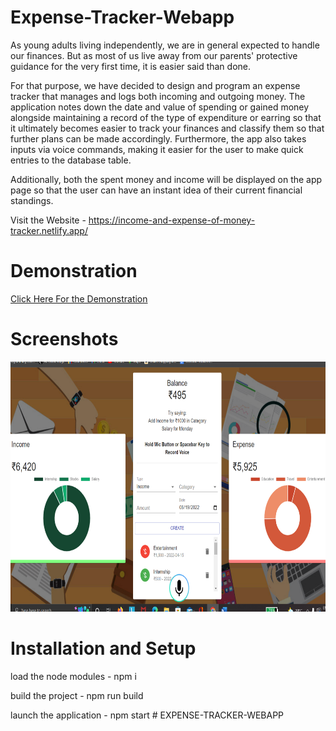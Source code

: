 # Expense-Tracker-Webapp

As young adults living independently, we are in general expected to handle our finances. But as most of us live away from our parents' protective guidance for the very first time, it is easier said than done. 

For that purpose, we have decided to design and program an expense tracker that manages and logs both incoming and outgoing money. The application notes down the date and value of spending or gained money alongside maintaining a record of the type of expenditure or earring so that it ultimately becomes easier to track your finances and classify them so that further plans can be made accordingly. Furthermore, the app also takes inputs via voice commands, making it easier for the user to make quick entries to the database table. 

Additionally, both the spent money and income will be displayed on the app page so that the user can have an instant idea of their current financial standings.




Visit the Website - https://income-and-expense-of-money-tracker.netlify.app/

# Demonstration 
[Click Here For the Demonstration](https://drive.google.com/file/d/1FhhOIr7NrYwmgjoM9bSflbL8QqdxSH1u/view?usp=sharing)

# Screenshots
<p align="center">
  <img height="400px" width="800px" src="/2022-06-19.png">
</p>


# Installation and Setup 

load the node modules -
npm i

build the project - 
npm run build

launch the application - 
npm start 
#   E X P E N S E - T R A C K E R - W E B A P P 
 
 